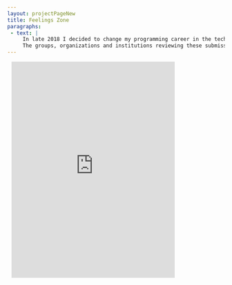 ```yaml
---
layout: projectPageNew
title: Feelings Zone
paragraphs:
 - text: |
     In late 2018 I decided to change my programming career in the tech world for one in the arts. I soon learned that working as an artist involves writing countless proposals – for grants, residencies, shows, and so on. I am keeping track of all my art related applications in a Google Sheet, which is publicly shared below. <br/><br/>
     The groups, organizations and institutions reviewing these submissions are rarely transparent about their processes, and almost never give reasons for their decisions. I'm making my list public because I believe there should be more institutional – and in equal parts individual – transparency around this topic.
---
```

<iframe width="75%" height="500px" src="https://docs.google.com/spreadsheets/d/e/2PACX-1vSQMbXg1PCRH2WUdzTwGlFmi2Jz32fshL7fbE0ivkcGqKbU03eVfEI_DNHGKhThbT8YB7lviGbOOffS/pubhtml?gid=0&amp;single=true&amp;widget=false&amp;headers=false" style="border: none; margin-left: 10px;">
</iframe>